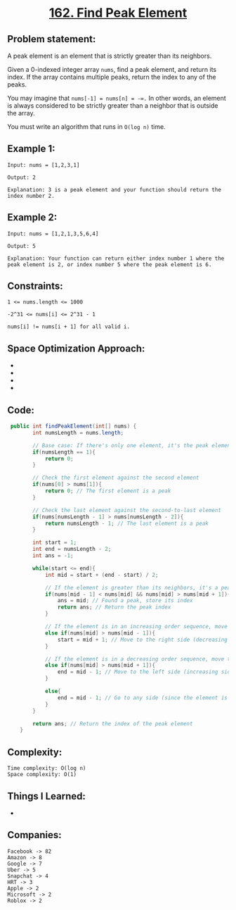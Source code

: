 <h1 align="center"><a href="https://leetcode.com/problems/find-peak-element/" target="_blank">162. Find Peak Element</a></h1>

## Problem statement:
A peak element is an element that is strictly greater than its neighbors.

Given a 0-indexed integer array `nums`, find a peak element, and return its index. If the array contains multiple peaks, return the index to any of the peaks.

You may imagine that `nums[-1] = nums[n] = -∞.` In other words, an element is always considered to be strictly greater than a neighbor that is outside the array.

You must write an algorithm that runs in `O(log n)` time.


## Example 1:

```
Input: nums = [1,2,3,1]

Output: 2

Explanation: 3 is a peak element and your function should return the index number 2.
```


## Example 2:

```
Input: nums = [1,2,1,3,5,6,4]

Output: 5

Explanation: Your function can return either index number 1 where the peak element is 2, or index number 5 where the peak element is 6.
```


## Constraints:

```
1 <= nums.length <= 1000

-2^31 <= nums[i] <= 2^31 - 1

nums[i] != nums[i + 1] for all valid i.
```


 

## Space Optimization Approach:

- 
  
- 
  
-
  
- 



## Code: 

```java
 public int findPeakElement(int[] nums) {
        int numsLength = nums.length;

        // Base case: If there's only one element, it's the peak element
        if(numsLength == 1){
            return 0;
        }

        // Check the first element against the second element
        if(nums[0] > nums[1]){
            return 0; // The first element is a peak
        }

        // Check the last element against the second-to-last element
        if(nums[numsLength - 1] > nums[numsLength - 2]){
            return numsLength - 1; // The last element is a peak
        }

        int start = 1;
        int end = numsLength - 2;
        int ans = -1;

        while(start <= end){
            int mid = start + (end - start) / 2;

            // If the element is greater than its neighbors, it's a peak
            if(nums[mid - 1] < nums[mid] && nums[mid] > nums[mid + 1]){
                ans = mid; // Found a peak, store its index
                return ans; // Return the peak index
            }

            // If the element is in an increasing order sequence, move to the right
            else if(nums[mid] > nums[mid - 1]){
                start = mid + 1; // Move to the right side (decreasing side)
            }

            // If the element is in a decreasing order sequence, move to the left
            else if(nums[mid] > nums[mid + 1]){
                end = mid - 1; // Move to the left side (increasing side)
            }

            else{
                end = mid - 1; // Go to any side (since the element is not a peak)
            }
        }

        return ans; // Return the index of the peak element
    }
```







## Complexity:

```
Time complexity: O(log n)
Space complexity: O(1)
```

## Things I Learned:

- 
  


## Companies:

```
Facebook -> 82
Amazon -> 8
Google -> 7
Uber -> 5
Snapchat -> 4
HRT -> 3
Apple -> 2
Microsoft -> 2
Roblox -> 2
```






